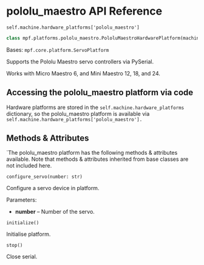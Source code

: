 # pololu_maestro API Reference

`self.machine.hardware_platforms['pololu_maestro']`

``` python
class mpf.platforms.pololu_maestro.PololuMaestroHardwarePlatform(machine)
```

Bases: `mpf.core.platform.ServoPlatform`

Supports the Pololu Maestro servo controllers via PySerial.

Works with Micro Maestro 6, and Mini Maestro 12, 18, and 24.

## Accessing the pololu_maestro platform via code

Hardware platforms are stored in the `self.machine.hardware_platforms` dictionary, so the pololu_maestro platform is available via `self.machine.hardware_platforms['pololu_maestro'].`

## Methods & Attributes

`The pololu_maestro platform has the following methods & attributes available. Note that methods & attributes inherited from base classes are not included here.

`configure_servo(number: str)`

Configure a servo device in platform.

Parameters:

* **number** – Number of the servo.

`initialize()`

Initialise platform.

`stop()`

Close serial.
